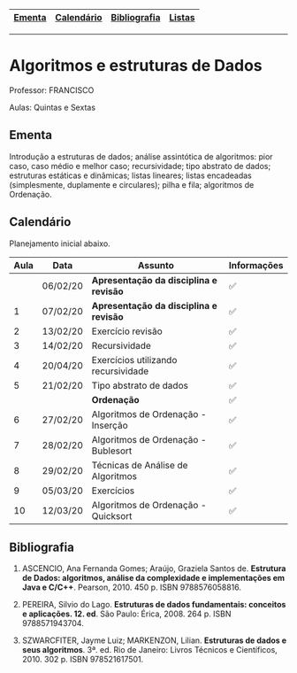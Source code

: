 | [Ementa] | [Calendário] | [Bibliografia] | [Listas] |
|----------|----------|--------------|----------------|
- - -
# Algoritmos e estruturas de Dados

Professor: FRANCISCO

Aulas: Quintas e Sextas

## Ementa
Introdução a estruturas de dados; análise  assintótica  de  algoritmos:  pior  caso,  caso médio  e  melhor    caso;  recursividade;  tipo  abstrato  de  dados;  estruturas  estáticas  e  dinâmicas;  listas lineares;  listas encadeadas (simplesmente,  duplamente  e  circulares);  pilha  e  fila; algoritmos  de Ordenação.

## Calendário

Planejamento inicial abaixo.

| Aula | Data     | **Assunto**                                 | Informações  |
|------|----------|---------------------------------------------|--------------|
|      | 06/02/20 | **Apresentação da disciplina e revisão**    | ✅           |
| 1    | 07/02/20 | **Apresentação da disciplina e revisão**    | ✅           |
| 2    | 13/02/20 | Exercício revisão                           | ✅           |
| 3    | 14/02/20 | Recursividade                               | ✅           |
| 4    | 20/04/20 | Exercícios utilizando recursividade         | ✅           |
| 5    | 21/02/20 | Tipo abstrato de dados                      | ✅           |
|      |          | **Ordenação**                               | ✅           |
| 6    | 27/02/20 | Algoritmos de Ordenação - Inserção          | ✅           |
| 7    | 28/02/20 | Algoritmos de Ordenação - Bublesort         | ✅           |
| 8    | 29/02/20 | Técnicas de Análise de Algoritmos           | ✅           |
| 9    | 05/03/20 | Exercícios                                  | ✅           |
| 10   | 12/03/20 | Algoritmos de Ordenação - Quicksort         | ✅           |

## Bibliografia

  1. ASCENCIO,   Ana   Fernanda   Gomes;   Araújo,   Graziela   Santos   de. **Estrutura   de   Dados: algoritmos,  análise  da  complexidade  e  implementações  em  Java  e  C/C++**.  Pearson,  2010. 450 p. ISBN 9788576058816.

  2. PEREIRA,  Silvio  do  Lago. **Estruturas  de  dados  fundamentais:  conceitos  e  aplicações.  12. ed**. São Paulo: Érica, 2008. 264 p. ISBN 9788571943704.

  3. SZWARCFITER,   Jayme   Luiz;   MARKENZON,   Lilian. **Estruturas   de   dados   e   seus algoritmos**.  3ª.  ed.  Rio  de  Janeiro:  Livros  Técnicos  e  Científicos,  2010.  302  p.  ISBN 978521617501.

[Calendário]: #calendário
[Ementa]: #ementa
[Listas]: ./docs/listas
[Bibliografia]: #bibliografia